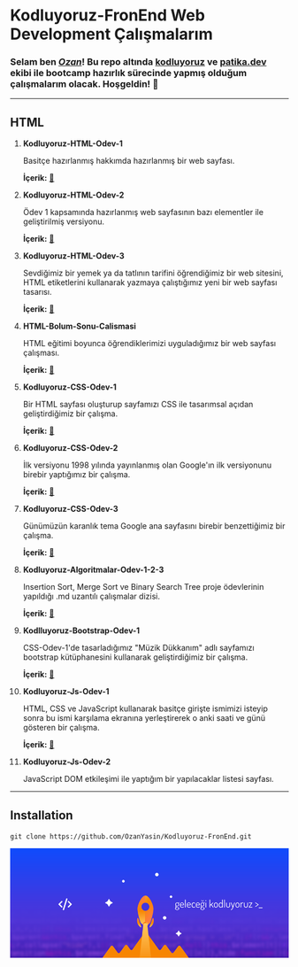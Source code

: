 # Kodluyoruz-FronEnd Web Development Çalışmalarım

### Selam ben [**_Ozan_**](https://app.patika.dev/nthn)! Bu repo altında [kodluyoruz](https://www.kodluyoruz.org/) ve [patika.dev](https://app.patika.dev/) ekibi ile bootcamp hazırlık sürecinde yapmış olduğum çalışmalarım olacak. Hoşgeldin! :wave:

---

## **HTML**

1.  **Kodluyoruz-HTML-Odev-1**

    Basitçe hazırlanmış hakkımda hazırlanmış bir web sayfası.

    **İçerik:** [:floppy_disk:](HTML/Kodluyoruz-HTML-Odev-1/index.html/)

2.  **Kodluyoruz-HTML-Odev-2**

    Ödev 1 kapsamında hazırlanmış web sayfasının bazı elementler ile geliştirilmiş versiyonu.

    **İçerik:** [:floppy_disk:](HTML/Kodluyoruz-HTML-Odev-2/index.html/)

3.  **Kodluyoruz-HTML-Odev-3**

    Sevdiğimiz bir yemek ya da tatlının tarifini öğrendiğimiz bir web sitesini, HTML etiketlerini kullanarak yazmaya çalıştığımız yeni bir web sayfası tasarısı.

    **İçerik:** [:floppy_disk:](HTML/Kodluyoruz-HTML-Odev-3/index.html/)

4.  **HTML-Bolum-Sonu-Calismasi**

    HTML eğitimi boyunca öğrendiklerimizi uyguladığımız bir web sayfası çalışması.

    **İçerik:** [:floppy_disk:](HTML/HTML-Bolum-Sonu-Calismasi/)

5.  **Kodluyoruz-CSS-Odev-1**

    Bir HTML sayfası oluşturup sayfamızı CSS ile tasarımsal açıdan geliştirdiğimiz bir çalışma.

    **İçerik:** [:floppy_disk:](CSS/Kodluyoruz-CSS-Odev-1)

6.  **Kodluyoruz-CSS-Odev-2**

    İlk versiyonu 1998 yılında yayınlanmış olan Google'ın ilk versiyonunu birebir yaptığımız bir çalışma.

    **İçerik:** [:floppy_disk:](CSS/Kodluyoruz-CSS-Odev-2)

7.  **Kodluyoruz-CSS-Odev-3**

    Günümüzün karanlık tema Google ana sayfasını birebir benzettiğimiz bir çalışma.

    **İçerik:** [:floppy_disk:](CSS/Kodluyoruz-CSS-Odev-3/)

8.  **Kodluyoruz-Algoritmalar-Odev-1-2-3**

    Insertion Sort, Merge Sort ve Binary Search Tree proje ödevlerinin yapıldığı .md uzantılı çalışmalar dizisi.

    **İçerik:** [:floppy_disk:](Veri-Yapilari&Algoritmalar/)

9.  **Kodlluyoruz-Bootstrap-Odev-1**

    CSS-Odev-1'de tasarladığımız "Müzik Dükkanım" adlı sayfamızı bootstrap kütüphanesini kullanarak geliştirdiğimiz bir çalışma.

    **İçerik:** [:floppy_disk:](Bootstrap/Kodluyoruz-Bootstrap-Odev-1)

10. **Kodluyoruz-Js-Odev-1**

    HTML, CSS ve JavaScript kullanarak basitçe girişte ismimizi isteyip sonra bu ismi karşılama ekranına yerleştirerek o anki saati ve günü gösteren bir çalışma.

    **İçerik:** [:floppy_disk:](JS/Kodluyoruz-Js-Odev-1/)

11. **Kodluyoruz-Js-Odev-2**

    JavaScript DOM etkileşimi ile yaptığım bir yapılacaklar listesi sayfası.

---

## **Installation**

```
git clone https://github.com/OzanYasin/Kodluyoruz-FronEnd.git
```

![Kodluyoruz](kodluyoruz.png)

